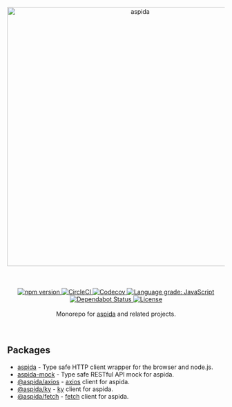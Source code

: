 <br />
<br />
<br />
<div align="center">
  <img src="https://aspidajs.github.io/aspida/logos/svg/black.svg" alt="aspida" title="aspida" width="600" />
</div>
<br />
<br />
<br />
<div align="center">
  <a href="https://www.npmjs.com/package/aspida">
    <img src="https://img.shields.io/npm/v/aspida" alt="npm version" />
  </a>
  <a href="https://circleci.com/gh/aspidajs/aspida">
    <img src="https://img.shields.io/circleci/build/github/aspidajs/aspida.svg?label=test" alt="CircleCI" />
  </a>
  <a href="https://codecov.io/gh/aspidajs/aspida">
    <img src="https://img.shields.io/codecov/c/github/aspidajs/aspida.svg" alt="Codecov" />
  </a>
  <a href="https://lgtm.com/projects/g/aspidajs/aspida/context:javascript">
    <img src="https://img.shields.io/lgtm/grade/javascript/g/aspidajs/aspida.svg" alt="Language grade: JavaScript" />
  </a>
  <a href="https://dependabot.com">
    <img src="https://api.dependabot.com/badges/status?host=github&repo=aspidajs/aspida" alt="Dependabot Status" />
  </a>
  <a href="packages/aspida/LICENSE">
    <img src="https://img.shields.io/npm/l/aspida" alt="License" />
  </a>
</div>
<br />
<div align="center">Monorepo for <a href="https://github.com/aspidajs/aspida/">aspida</a> and related projects.</div>
<br />
<br />

## Packages

- [aspida](packages/aspida) - Type safe HTTP client wrapper for the browser and node.js.
- [aspida-mock](packages/aspida-mock) - Type safe RESTful API mock for aspida.
- [@aspida/axios](packages/aspida-axios) - [axios](https://github.com/axios/axios/) client for aspida.
- [@aspida/ky](packages/aspida-ky) - [ky](https://github.com/sindresorhus/ky/) client for aspida.
- [@aspida/fetch](packages/aspida-fetch) - [fetch](https://developer.mozilla.org/en-US/docs/Web/API/Fetch_API) client for aspida.
